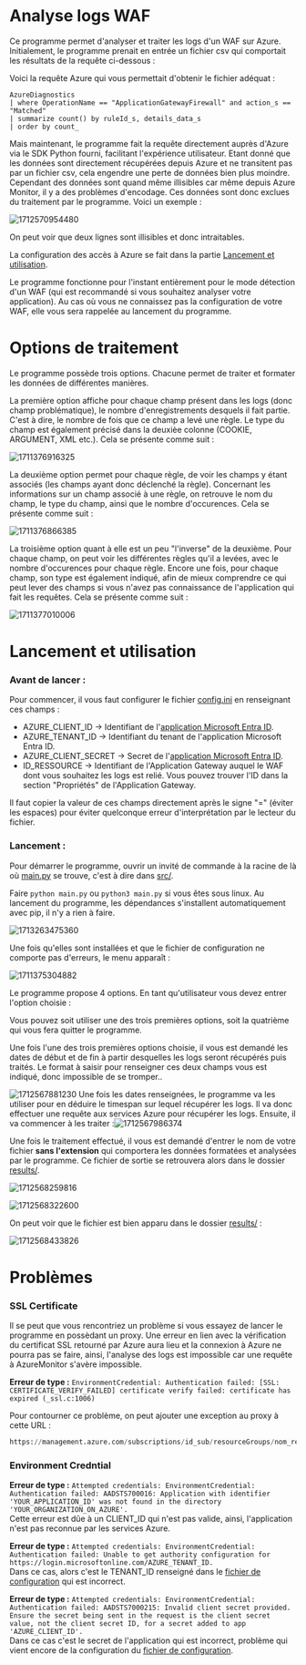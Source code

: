 # Analyse logs WAF

Ce programme permet d'analyser et traiter les logs d'un WAF sur Azure. Initialement, le programme prenait en entrée un fichier csv qui comportait les résultats de la requête ci-dessous :

Voici la requête Azure qui vous permettait d'obtenir le fichier adéquat :

```
AzureDiagnostics
| where OperationName == "ApplicationGatewayFirewall" and action_s == "Matched"
| summarize count() by ruleId_s, details_data_s
| order by count_

```

Mais maintenant, le programme fait la requête directement auprès d'Azure via le SDK Python fourni, facilitant l'expérience utilisateur.  Etant donné que les données sont directement récupérées depuis Azure et ne transitent pas par un fichier csv, cela engendre une perte de données bien plus moindre. Cependant des données sont quand même illisibles car même depuis Azure Monitor, il y a des problèmes d'encodage. Ces données sont donc exclues du traitement par le programme. Voici un exemple :

![1712570954480](image/README/1712570954480.png)

On peut voir que deux lignes sont illisibles et donc intraitables.

La configuration des accès à Azure se fait dans la partie [Lancement et utilisation](#Lancement-et-utilisation).

Le programme fonctionne pour l'instant entièrement pour le mode détection d'un WAF (qui est recommandé si vous souhaitez analyser votre application). Au cas où vous ne connaissez pas la configuration de votre WAF, elle vous sera rappelée au lancement du programme.

# Options de traitement

Le programme possède trois options. Chacune permet de traiter et formater les données de différentes manières.

La première option affiche pour chaque champ présent dans les logs (donc champ problématique), le nombre d'enregistrements desquels il fait partie. C'est à dire, le nombre de fois que ce champ a levé une règle. Le type du champ est également précisé dans la deuxièe colonne (COOKIE, ARGUMENT, XML etc.).
Cela se présente comme suit :

![1711376916325](image/README/opt_1.png)

La deuxième option permet pour chaque règle, de voir les champs y étant associés (les champs ayant donc déclenché la règle). Concernant les informations sur un champ associé à une règle, on retrouve le nom du champ, le type du champ, ainsi que le nombre d'occurences.
Cela se présente comme suit :

![1711376866385](image/README/opt_2.png)

La troisième option quant à elle est un peu "l'inverse" de la deuxième. Pour chaque champ, on peut voir les différentes règles qu'il a levées, avec le nombre d'occurences pour chaque règle. Encore une fois, pour chaque champ, son type est également indiqué, afin de mieux comprendre ce qui peut lever des champs si vous n'avez pas connaissance de l'application qui fait les requêtes.
Cela se présente comme suit :

![1711377010006](image/README/opt_3.png)

# Lancement et utilisation

### Avant de lancer :

Pour commencer, il vous faut configurer le fichier [config.ini](src/config.ini) en renseignant ces champs :

* AZURE_CLIENT_ID -> Identifiant de l'[application Microsoft Entra ID](learn.microsoft.com/fr-fr/entra/identity-platform/howto-create-service-principal-portal).
* AZURE_TENANT_ID -> Identifiant du tenant de l'application Microsoft Entra ID.
* AZURE_CLIENT_SECRET -> Secret de l'[application Microsoft Entra ID](learn.microsoft.com/fr-fr/entra/identity-platform/howto-create-service-principal-portal).
* ID_RESSOURCE -> Identifiant de l'Application Gateway auquel le WAF dont vous souhaitez les logs est relié. Vous pouvez trouver l'ID dans la section "Propriétés" de l'Application Gateway.

Il faut copier la valeur de ces champs directement après le signe "=" (éviter les espaces) pour éviter quelconque erreur d'interprétation par le lecteur du fichier.

### Lancement :

Pour démarrer le programme, ouvrir un invité de commande à la racine de là où [main.py](src/main.py) se trouve, c'est à dire dans [src/](src/).

Faire `python main.py` ou `python3 main.py` si vous êtes sous linux. Au lancement du programme, les dépendances s'installent automatiquement avec pip, il n'y a rien à faire.

![1713263475360](image/README/1713263475360.png)

Une fois qu'elles sont installées et que le fichier de configuration ne comporte pas d'erreurs, le menu apparaît :

![1711375304882](image/README/start.png)

Le programme propose 4 options. En tant qu'utilisateur vous devez entrer l'option choisie :

Vous pouvez soit utiliser une des trois premières options, soit la quatrième qui vous fera quitter le programme.

Une fois l'une des trois premières options choisie, il vous est demandé les dates de début et de fin à partir desquelles les logs seront récupérés puis traités. Le format à saisir pour renseigner ces deux champs vous est indiqué, donc impossible de se tromper..

![1712567881230](image/README/dates.png)
Une fois les dates renseignées, le programme va les utiliser pour en déduire le timespan sur lequel récupérer les logs. Il va donc effectuer une requête aux services Azure pour récupérer les logs. Ensuite, il va commencer à les traiter :![1712567986374](image/README/traitement.png)

Une fois le traitement effectué, il vous est demandé d'entrer le nom de votre fichier **sans l'extension** qui comportera les données formatées et analysées par le programme. Ce fichier de sortie se retrouvera alors dans le dossier [results/](results/).

![1712568259816](image/README/chemin.png)

![1712568322600](image/README/saved.png)

On peut voir que le fichier est bien apparu dans le dossier [results/](results/) :

![1712568433826](image/README/1712568433826.png)

# Problèmes

### SSL Certificate

Il se peut que vous rencontriez un problème si vous essayez de lancer le programme en possèdant un proxy. Une erreur en lien avec la vérification du certificat SSL retourné par Azure aura lieu et la connexion à Azure ne pourra pas se faire, ainsi, l'analyse des logs est impossible car une requête à AzureMonitor s'avère impossible.

**Erreur de type :** `EnvironmentCredential: Authentication failed: [SSL: CERTIFICATE_VERIFY_FAILED] certificate verify failed: certificate has expired (_ssl.c:1006)`

Pour contourner ce problème, on peut ajouter une exception au proxy à cette URL :  
```py
https://management.azure.com/subscriptions/id_sub/resourceGroups/nom_resource_group/providers/Microsoft.Network/applicationGateways/id_app_gateway?api-version=REDACTED
```


### Environment Credntial

**Erreur de type :** `Attempted credentials: EnvironmentCredential: Authentication failed: AADSTS700016: Application with identifier 'YOUR_APPLICATION_ID' was not found in the directory 'YOUR_ORGANIZATION_ON_AZURE'. `   
Cette erreur est dûe à un CLIENT_ID qui n'est pas valide, ainsi, l'application n'est pas reconnue par les services Azure.

**Erreur de type :** `Attempted credentials: EnvironmentCredential: Authentication failed: Unable to get authority configuration for https://login.microsoftonline.com/AZURE_TENANT_ID. `  
Dans ce cas, alors c'est le TENANT_ID renseigné dans le [fichier de configuration](src/config.ini) qui est incorrect.

**Erreur de type :** `Attempted credentials: EnvironmentCredential: Authentication failed: AADSTS7000215: Invalid client secret provided. Ensure the secret being sent in the request is the client secret value, not the client secret ID, for a secret added to app 'AZURE_CLIENT_ID'.`  
Dans ce cas c'est le secret de l'application qui est incorrect, problème qui vient encore de la configuration du [fichier de configuration](src/config.ini).
